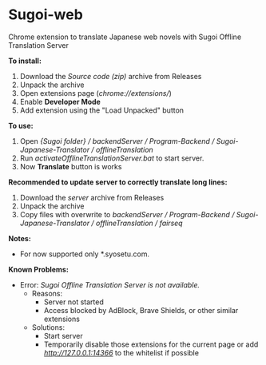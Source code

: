 # Sugoi-web
Chrome extension to translate Japanese web novels with Sugoi Offline Translation Server

**To install:**
1. Download the *Source code (zip)* archive from Releases
2. Unpack the archive
3. Open extensions page (*chrome://extensions/*)
4. Enable **Developer Mode**
5. Add extension using the "Load Unpacked" button

**To use:**
1. Open *{Sugoi folder} / backendServer / Program-Backend / Sugoi-Japanese-Translator / offlineTranslation*
2. Run *activateOfflineTranslationServer.bat* to start server.
3. Now **Translate** button is works

**Recommended to update server to correctly translate long lines:**
1. Download the *server* archive from Releases
2. Unpack the archive
3. Copy files with overwrite to *backendServer / Program-Backend / Sugoi-Japanese-Translator / offlineTranslation / fairseq*

**Notes:**
* For now supported only *.syosetu.com.

**Known Problems:**
* Error: *Sugoi Offline Translation Server is not available.*
  - Reasons: 
    - Server not started
    - Access blocked by AdBlock, Brave Shields, or other similar extensions
  - Solutions:
    - Start server
    - Temporarily disable those extensions for the current page or add *http://127.0.0.1:14366* to the whitelist if possible
